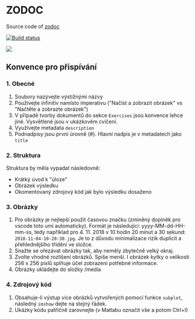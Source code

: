 # ZODOC

Source code of [zodoc](https://tesar-tech.github.io/zodoc/docs/)

[![Build status](https://ci.appveyor.com/api/projects/status/r4w78a1eurq9ktnk?svg=true)](https://ci.appveyor.com/project/tesar-tech/zodoc)

![](input/assets/img/kytka256.jpg)

## Konvence pro přispívání

### 1. Obecné

1. Soubory nazývejte výstižnými názvy
2. Používejte infinitiv namísto imperativu ("Načíst a zobrazit obrázek" vs "Načtěte a zobrazte obrázek")
3. V případě tvorby dokumentů do sekce `Exercises` jsou konvence lehce jiné. Vysvětlené jsou v ukázkovém cvičení.
4. Využívejte metadata `description`
5. Podnadpisy jsou první úrovně (#). Hlavní nadpis je v metadatech jako `title`

### 2. Struktura

Struktura by měla vypadat následovně:

- Krátký úvod k "úloze"
- Obrázek výsledku
- Okomentovaný zdrojový kód jak bylo výsledku dosaženo

### 3. Obrázky

1. Pro obrázky je nejlepší použít časovou značku (zmíněný doplněk pro vscode toto umí automaticky). Formát je následující: yyyy-MM-dd-HH-mm-ss, tedy například pro 4. 11. 2018 v 10 hodin 20 minut a 30 sekund:  `2018-11-04-10-20-30.jpg`. Je to z důvodu minimalizace rizik duplicit a přehlednějšího třídění ve složce.
2. Snažte se ořezávat obrázky tak, aby neměly zbytečně velký okraj.
3. Zvolte vhodné rozlišení obrázků. Spíše menší. I obrázek kytky o velikosti 256 x 256 pixlů splňuje účel zobrazení potřebné informace.
4. Obrázky ukládejte do složky /media

### 4. Zdrojový kód

1. Obsahuje-li výstup více obrázků vytvořených pomocí funkce `subplot`, následný `imshow` dejte na stejný řádek.
2. Ukázky kódu patřičně zarovnejte (v Matlabu označit vše a potom Ctrl+I)
